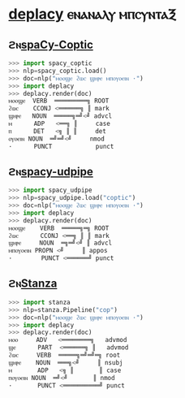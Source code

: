 # [deplacy](https://koichiyasuoka.github.io/deplacy/) ⲉⲛⲁⲛⲁⲗⲩ ⲙⲡⲥⲩⲛⲧⲁⲜ

## ϩⲛ[spaCy-Coptic](https://github.com/KoichiYasuoka/spaCy-Coptic)

```py
>>> import spacy_coptic
>>> nlp=spacy_coptic.load()
>>> doc=nlp("ⲙⲟⲟϣⲉ ϩⲱⲥ ϣⲏⲣⲉ ⲙⲡⲟⲩⲟⲉⲓⲛ ·")
>>> import deplacy
>>> deplacy.render(doc)
ⲙⲟⲟϣⲉ  VERB  ═════════╗ ROOT
ϩⲱⲥ    CCONJ <══════╗ ║ mark
ϣⲏⲣⲉ   NOUN  ═════╗═╝<╝ advcl
ⲙ      ADP   <══╗ ║     case
ⲡ      DET   <╗ ║ ║     det
ⲟⲩⲟⲉⲓⲛ NOUN  ═╝═╝<╝     nmod
·      PUNCT            punct
```

## ϩⲛ[spacy-udpipe](https://github.com/TakeLab/spacy-udpipe)

```py
>>> import spacy_udpipe
>>> nlp=spacy_udpipe.load("coptic")
>>> doc=nlp("ⲙⲟⲟϣⲉ ϩⲱⲥ ϣⲏⲣⲉ ⲙⲡⲟⲩⲟⲉⲓⲛ ·")
>>> import deplacy
>>> deplacy.render(doc)
ⲙⲟⲟϣⲉ    VERB  ═════╗═╗ ROOT
ϩⲱⲥ      CCONJ <══╗ ║ ║ mark
ϣⲏⲣⲉ     NOUN  ═╗═╝<╝ ║ advcl
ⲙⲡⲟⲩⲟⲉⲓⲛ PROPN <╝     ║ appos
·        PUNCT <══════╝ punct
```

## ϩⲛ[Stanza](https://stanfordnlp.github.io/stanza)

```py
>>> import stanza
>>> nlp=stanza.Pipeline("cop")
>>> doc=nlp("ⲙⲟⲟϣⲉ ϩⲱⲥ ϣⲏⲣⲉ ⲙⲡⲟⲩⲟⲉⲓⲛ ·")
>>> import deplacy
>>> deplacy.render(doc)
ⲙⲟⲟ     ADV   <════════╗   advmod
ϣⲉ      PART  <══════╗ ║   advmod
ϩⲱⲥ     VERB  ═════╗═╝═╝═╗ root
ϣⲏⲣⲉ    NOUN  ═══╗<╝     ║ nsubj
ⲙ       ADP   <╗ ║       ║ case
ⲡⲟⲩⲟⲉⲓⲛ NOUN  ═╝<╝       ║ nmod
·       PUNCT <══════════╝ punct
```

